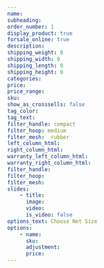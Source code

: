 ```yaml
---
name:
subheading:
order_number: 1
display_product: true
forsale_online: true
description:
shipping_weight: 0
shipping_width: 0
shipping_length: 0
shipping_height: 0
categories:
price:
price_range:
sku:
show_as_crosssells: false
tag_color:
tag_text:
filter_handle: compact
filter_hoop: medium
filter_mesh:  rubber
left_column_html: 
right_column_html: 
warranty_left_column_html:
warranty_right_column_html:
filter_handle: 
filter_hoop: 
filter_mesh:
slides:
    - title:
      image:
      video:
      is_video: false
options_text: Choose Net Size
options:
    - name:
      sku:
      adjustment:
      price:
---
```

